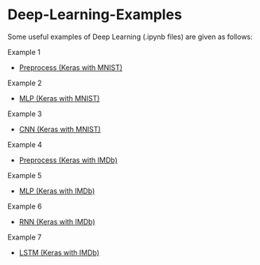 # Deep-Learning-Examples
Some useful examples of Deep Learning (.ipynb files) are given as follows:

Example 1
- [Preprocess (Keras with MNIST)](https://github.com/Mickey0521/Deep-Learning-Examples/blob/master/Keras_MNIST_Preprocess.ipynb)

Example 2
- [MLP (Keras with MNIST)](https://github.com/Mickey0521/Deep-Learning-Examples/blob/master/Keras_MNIST_MLP.ipynb)

Example 3
- [CNN (Keras with MNIST)](https://github.com/Mickey0521/Deep-Learning-Examples/blob/master/Keras_MNIST_CNN.ipynb)

Example 4
- [Preprocess (Keras with IMDb)](https://github.com/Mickey0521/Deep-Learning-Examples-Jupyter-Notebook/blob/master/Keras_IMDb_Preprocess.ipynb)

Example 5
- [MLP (Keras with IMDb)](https://github.com/Mickey0521/Deep-Learning-Examples-Jupyter-Notebook/blob/master/Keras_IMDb_MLP.ipynb)

Example 6
- [RNN (Keras with IMDb)](https://github.com/Mickey0521/Deep-Learning-Examples-Jupyter-Notebook/blob/master/Keras_IMDb_RNN.ipynb)

Example 7
- [LSTM (Keras with IMDb)](https://github.com/Mickey0521/Deep-Learning-Examples-Jupyter-Notebook/blob/master/Keras_IMDb_LSTM.ipynb)
